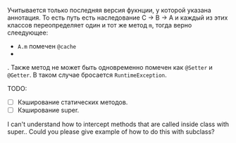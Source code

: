 Учитывается только последняя версия фукнции, у которой указана аннотация. То есть путь есть наследование C -> B -> A и каждый из этих классов переопределяет один и тот же метод `m`, тогда верно слеедующее:
* `A.m` помечен `@cache`
* 
. Также метод не может быть одновременно помечен как `@Setter` и `@Getter`. В таком случае бросается `RuntimeException`.

TODO:
- [ ] Кэширование статических методов.
- [ ] Кэширование super.

I can't understand how to intercept methods that are called inside class with super.<method>. Could you please give example of how to do this with subclass?

```java


```
